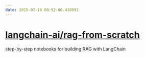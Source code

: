 ```yaml
---
date: 2025-07-18 08:52:06.418993
---
```


# [langchain-ai/rag-from-scratch](https://github.com/langchain-ai/rag-from-scratch)

step-by-step notebooks for building RAG with LangChain